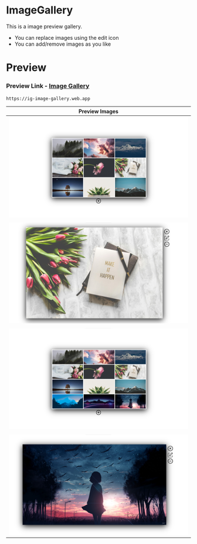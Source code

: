 # ImageGallery
This is a image preview gallery.
- You can replace images using the edit icon
- You can add/remove images as you like

# Preview
### Preview Link - [Image Gallery](ig-image-gallery.web.app)

```
https://ig-image-gallery.web.app
```

|Preview Images |
| --- |
|![preview1](./Preview/preview1.png)|
||
|![preview2](./Preview/preview2.png)|
||
|![preview3](./Preview/preview3.png)|
||
|![preview4](./Preview/preview4.png)|
